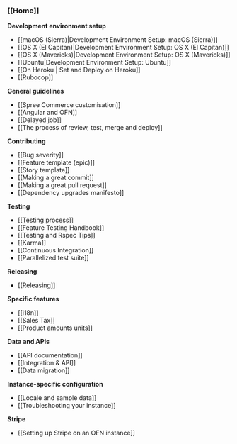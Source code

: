 ### [[Home]]

**Development environment setup**

* [[macOS (Sierra)|Development Environment Setup: macOS (Sierra)]]
* [[OS X (El Capitan)|Development Environment Setup: OS X (El Capitan)]]
* [[OS X (Mavericks)|Development Environment Setup: OS X (Mavericks)]]
* [[Ubuntu|Development Environment Setup: Ubuntu]]
* [[On Heroku | Set and Deploy on Heroku]]
* [[Rubocop]]


**General guidelines**

* [[Spree Commerce customisation]]
* [[Angular and OFN]]
* [[Delayed job]]
* [[The process of review, test, merge and deploy]]

**Contributing**
* [[Bug severity]]
* [[Feature template (epic)]]
* [[Story template]]
* [[Making a great commit]]
* [[Making a great pull request]]
* [[Dependency upgrades manifesto]]

**Testing**

* [[Testing process]]
* [[Feature Testing Handbook]]
* [[Testing and Rspec Tips]]
* [[Karma]]
* [[Continuous Integration]]
* [[Parallelized test suite]]

**Releasing**
* [[Releasing]]

**Specific features**

* [[i18n]]
* [[Sales Tax]]
* [[Product amounts units]]

**Data and APIs**

* [[API documentation]]
* [[Integration & API]]
* [[Data migration]]

**Instance-specific configuration**
* [[Locale and sample data]]
* [[Troubleshooting your instance]]

**Stripe**
* [[Setting up Stripe on an OFN instance]]